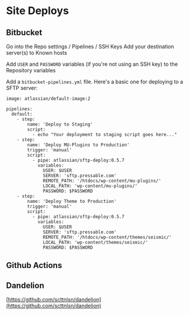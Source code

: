 # Site Deploys

## Bitbucket

Go into the Repo settings / Pipelines / SSH Keys Add your destination server(s) to Known hosts&#x20;

Add `USER` and `PASSWORD` variables (if you're not using an SSH key) to the Repository variables

Add a `bitbucket-pipelines.yml` file. Here's a basic one for deploying to a SFTP server:

```
image: atlassian/default-image:2

pipelines:
  default:
    - step:
        name: 'Deploy to Staging'
        script:
          - echo "Your deployment to staging script goes here..."
    - step:
        name: 'Deploy MU-Plugins to Production'
        trigger: 'manual'
        script:
          - pipe: atlassian/sftp-deploy:0.5.7
            variables:
              USER: $USER
              SERVER: 'sftp.pressable.com'
              REMOTE_PATH: '/htdocs/wp-content/mu-plugins/'
              LOCAL_PATH: 'wp-content/mu-plugins/'
              PASSWORD: $PASSWORD
    - step:
        name: 'Deploy Theme to Production'
        trigger: 'manual'
        script:
          - pipe: atlassian/sftp-deploy:0.5.7
            variables:
              USER: $USER
              SERVER: 'sftp.pressable.com'
              REMOTE_PATH: '/htdocs/wp-content/themes/seismic/'
              LOCAL_PATH: 'wp-content/themes/seismic/'
              PASSWORD: $PASSWORD
```

## Github Actions

## Dandelion

[https://github.com/scttnlsn/dandelion](https://github.com/scttnlsn/dandelion)
